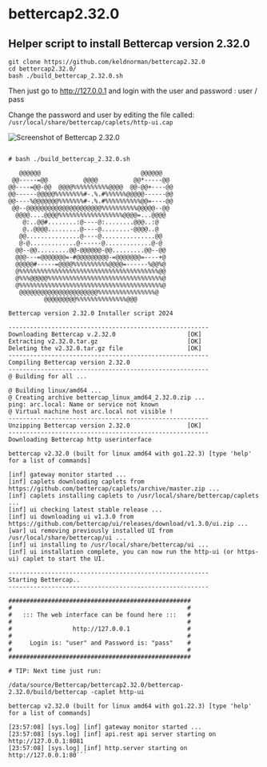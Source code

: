 # bettercap2.32.0

## Helper script to install Bettercap version 2.32.0

```
git clone https://github.com/keldnorman/bettercap2.32.0
cd bettercap2.32.0/
bash ./build_bettercap_2.32.0.sh
```

Then just go to http://127.0.0.1 and login with the user and password : user / pass

Change the password and user by editing the file called:
```/usr/local/share/bettercap/caplets/http-ui.cap```

![Screenshot of Bettercap 2.32.0](https://github.com/keldnorman/bettercap2.32.0/blob/main/bettercap2.32.0.png?raw=true)

```This is how the installation and compilation looks:

# bash ./build_bettercap_2.32.0.sh

   @@@@@@                            @@@@@@   
 @@-----=@@          @@@@          @@*-----@@ 
@@----=@@-@@  @@@@%%%%%%%%%%@@@@  @@-@@+----@@
@@------@@@@@%%%%%%%%#-.%.#%%%%%%@@@@@------@@
@@----%@@@@@@@%%%%%%%#-.%.#%%%%%%%%%%@@=----@@
 @@--@@@@@@@@@@@@@@@@@@@@@%%%%%%%%%%@@@@@--@@ 
  @@@@....@@@@%%%%%%%%%%%%%%%%%%@@@@=...@@@@  
    @:..@@#........:@----@:........@@@..:@    
    @..@@@@.........@----@........-@@@@..@    
   @@...............@----@...............@@   
   @-@.............@------@.............@-@   
  @@--@@.........@@-@@@@@@-@@.........@@--@@  
  @@@---=@@@@@@@=-#@@@@@@@@@-=@@@@@@@=----+@  
  @@@@@#-----=@@@@%%%%%%%%%%@@@@=------%@@%@  
  @%%%%%%%%%%%%%%%%%%%%%%%%%%%%%%%%%%%%%%%@@  
  @%%%@@@@@%%%%%%%%%%%%%%%%%%%%%%%%%%%%%%%%@  
  @%%%%%%%%%%%%%%%%%%%%%%%%%%%%%%%%%%%%%%%%@  
   @@@@@@@@@@@@@@@@@@@@@@%%%%%%%%%%%%%%%%@    
          @@@@@@@@@%%%%%%%%%%%%%%@@@          

Bettercap version 2.32.0 Installer script 2024

--------------------------------------------------------
Downloading Bettercap v.2.32.0                    [OK]
Extracting v2.32.0.tar.gz                         [OK]
Deleting the v2.32.0.tar.gz file                  [OK]
--------------------------------------------------------
Compiling Bettercap version 2.32.0                
--------------------------------------------------------
@ Building for all ...

@ Building linux/amd64 ...
@ Creating archive bettercap_linux_amd64_2.32.0.zip ...
ping: arc.local: Name or service not known
@ Virtual machine host arc.local not visible !
--------------------------------------------------------
Unzipping Bettercap version 2.32.0                [OK]
--------------------------------------------------------
Downloading Bettercap http userinterface

bettercap v2.32.0 (built for linux amd64 with go1.22.3) [type 'help' for a list of commands]

[inf] gateway monitor started ...
[inf] caplets downloading caplets from https://github.com/bettercap/caplets/archive/master.zip ...
[inf] caplets installing caplets to /usr/local/share/bettercap/caplets ...
[inf] ui checking latest stable release ...
[inf] ui downloading ui v1.3.0 from https://github.com/bettercap/ui/releases/download/v1.3.0/ui.zip ...
[war] ui removing previously installed UI from /usr/local/share/bettercap/ui ...
[inf] ui installing to /usr/local/share/bettercap/ui ...
[inf] ui installation complete, you can now run the http-ui (or https-ui) caplet to start the UI.

--------------------------------------------------------
Starting Bettercap..                              
--------------------------------------------------------

###################################################
#                                                 #
#   ::: The web interface can be found here :::   #
#                                                 #
#                 http://127.0.0.1                #
#                                                 #
#     Login is: "user" and Password is: "pass"    #
#                                                 #
###################################################

# TIP: Next time just run:

/data/source/Bettercap/bettercap2.32.0/bettercap-2.32.0/build/bettercap -caplet http-ui

bettercap v2.32.0 (built for linux amd64 with go1.22.3) [type 'help' for a list of commands]

[23:57:08] [sys.log] [inf] gateway monitor started ...
[23:57:08] [sys.log] [inf] api.rest api server starting on http://127.0.0.1:8081
[23:57:08] [sys.log] [inf] http.server starting on http://127.0.0.1:80```
